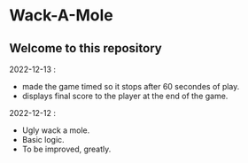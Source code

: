 # Wack-A-Mole

## Welcome to this repository

2022-12-13 : 
- made the game timed so it stops after 60 secondes of play.
- displays final score to the player at the end of the game.

2022-12-12 : 
- Ugly wack a mole.
- Basic logic.
- To be improved, greatly.
